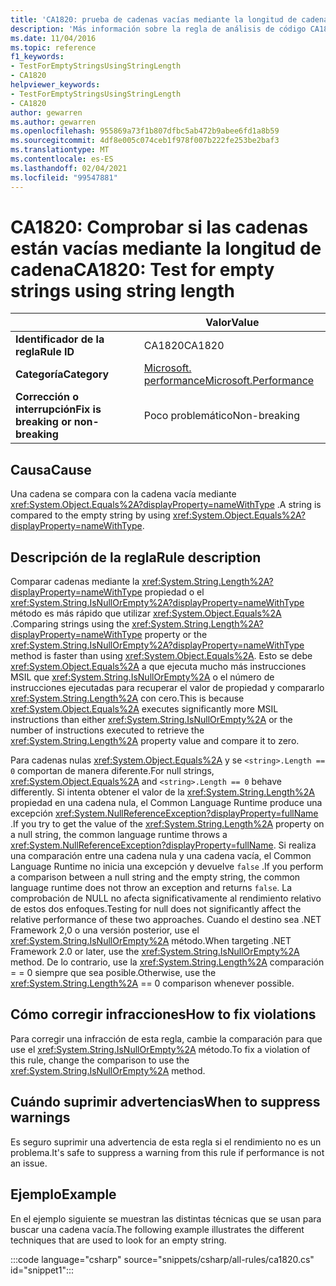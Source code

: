 ```yaml
---
title: 'CA1820: prueba de cadenas vacías mediante la longitud de cadena (análisis de código)'
description: 'Más información sobre la regla de análisis de código CA1820: prueba de cadenas vacías mediante la longitud de cadena'
ms.date: 11/04/2016
ms.topic: reference
f1_keywords:
- TestForEmptyStringsUsingStringLength
- CA1820
helpviewer_keywords:
- TestForEmptyStringsUsingStringLength
- CA1820
author: gewarren
ms.author: gewarren
ms.openlocfilehash: 955869a73f1b807dfbc5ab472b9abee6fd1a8b59
ms.sourcegitcommit: 4df8e005c074ceb1f978f007b222fe253be2baf3
ms.translationtype: MT
ms.contentlocale: es-ES
ms.lasthandoff: 02/04/2021
ms.locfileid: "99547881"
---
```

# <a name="ca1820-test-for-empty-strings-using-string-length"></a><span data-ttu-id="ec82b-103">CA1820: Comprobar si las cadenas están vacías mediante la longitud de cadena</span><span class="sxs-lookup"><span data-stu-id="ec82b-103">CA1820: Test for empty strings using string length</span></span>

| | <span data-ttu-id="ec82b-104">Valor</span><span class="sxs-lookup"><span data-stu-id="ec82b-104">Value</span></span> |
|-|-|
| <span data-ttu-id="ec82b-105">**Identificador de la regla**</span><span class="sxs-lookup"><span data-stu-id="ec82b-105">**Rule ID**</span></span> |<span data-ttu-id="ec82b-106">CA1820</span><span class="sxs-lookup"><span data-stu-id="ec82b-106">CA1820</span></span>|
| <span data-ttu-id="ec82b-107">**Categoría**</span><span class="sxs-lookup"><span data-stu-id="ec82b-107">**Category**</span></span> |[<span data-ttu-id="ec82b-108">Microsoft. performance</span><span class="sxs-lookup"><span data-stu-id="ec82b-108">Microsoft.Performance</span></span>](performance-warnings.md)|
| <span data-ttu-id="ec82b-109">**Corrección o interrupción**</span><span class="sxs-lookup"><span data-stu-id="ec82b-109">**Fix is breaking or non-breaking**</span></span> |<span data-ttu-id="ec82b-110">Poco problemático</span><span class="sxs-lookup"><span data-stu-id="ec82b-110">Non-breaking</span></span>|

## <a name="cause"></a><span data-ttu-id="ec82b-111">Causa</span><span class="sxs-lookup"><span data-stu-id="ec82b-111">Cause</span></span>

<span data-ttu-id="ec82b-112">Una cadena se compara con la cadena vacía mediante <xref:System.Object.Equals%2A?displayProperty=nameWithType> .</span><span class="sxs-lookup"><span data-stu-id="ec82b-112">A string is compared to the empty string by using <xref:System.Object.Equals%2A?displayProperty=nameWithType>.</span></span>

## <a name="rule-description"></a><span data-ttu-id="ec82b-113">Descripción de la regla</span><span class="sxs-lookup"><span data-stu-id="ec82b-113">Rule description</span></span>

<span data-ttu-id="ec82b-114">Comparar cadenas mediante la <xref:System.String.Length%2A?displayProperty=nameWithType> propiedad o el <xref:System.String.IsNullOrEmpty%2A?displayProperty=nameWithType> método es más rápido que utilizar <xref:System.Object.Equals%2A> .</span><span class="sxs-lookup"><span data-stu-id="ec82b-114">Comparing strings using the <xref:System.String.Length%2A?displayProperty=nameWithType> property or the <xref:System.String.IsNullOrEmpty%2A?displayProperty=nameWithType> method is faster than using <xref:System.Object.Equals%2A>.</span></span> <span data-ttu-id="ec82b-115">Esto se debe <xref:System.Object.Equals%2A> a que ejecuta mucho más instrucciones MSIL que <xref:System.String.IsNullOrEmpty%2A> o el número de instrucciones ejecutadas para recuperar el valor de propiedad y compararlo <xref:System.String.Length%2A> con cero.</span><span class="sxs-lookup"><span data-stu-id="ec82b-115">This is because <xref:System.Object.Equals%2A> executes significantly more MSIL instructions than either <xref:System.String.IsNullOrEmpty%2A> or the number of instructions executed to retrieve the <xref:System.String.Length%2A> property value and compare it to zero.</span></span>

<span data-ttu-id="ec82b-116">Para cadenas nulas <xref:System.Object.Equals%2A> y se `<string>.Length == 0` comportan de manera diferente.</span><span class="sxs-lookup"><span data-stu-id="ec82b-116">For null strings, <xref:System.Object.Equals%2A> and `<string>.Length == 0` behave differently.</span></span> <span data-ttu-id="ec82b-117">Si intenta obtener el valor de la <xref:System.String.Length%2A> propiedad en una cadena nula, el Common Language Runtime produce una excepción <xref:System.NullReferenceException?displayProperty=fullName> .</span><span class="sxs-lookup"><span data-stu-id="ec82b-117">If you try to get the value of the <xref:System.String.Length%2A> property on a null string, the common language runtime throws a <xref:System.NullReferenceException?displayProperty=fullName>.</span></span> <span data-ttu-id="ec82b-118">Si realiza una comparación entre una cadena nula y una cadena vacía, el Common Language Runtime no inicia una excepción y devuelve `false` .</span><span class="sxs-lookup"><span data-stu-id="ec82b-118">If you perform a comparison between a null string and the empty string, the common language runtime does not throw an exception and returns `false`.</span></span> <span data-ttu-id="ec82b-119">La comprobación de NULL no afecta significativamente al rendimiento relativo de estos dos enfoques.</span><span class="sxs-lookup"><span data-stu-id="ec82b-119">Testing for null does not significantly affect the relative performance of these two approaches.</span></span> <span data-ttu-id="ec82b-120">Cuando el destino sea .NET Framework 2,0 o una versión posterior, use el <xref:System.String.IsNullOrEmpty%2A> método.</span><span class="sxs-lookup"><span data-stu-id="ec82b-120">When targeting .NET Framework 2.0 or later, use the <xref:System.String.IsNullOrEmpty%2A> method.</span></span> <span data-ttu-id="ec82b-121">De lo contrario, use la <xref:System.String.Length%2A> comparación = = 0 siempre que sea posible.</span><span class="sxs-lookup"><span data-stu-id="ec82b-121">Otherwise, use the <xref:System.String.Length%2A> == 0 comparison whenever possible.</span></span>

## <a name="how-to-fix-violations"></a><span data-ttu-id="ec82b-122">Cómo corregir infracciones</span><span class="sxs-lookup"><span data-stu-id="ec82b-122">How to fix violations</span></span>

<span data-ttu-id="ec82b-123">Para corregir una infracción de esta regla, cambie la comparación para que use el <xref:System.String.IsNullOrEmpty%2A> método.</span><span class="sxs-lookup"><span data-stu-id="ec82b-123">To fix a violation of this rule, change the comparison to use the <xref:System.String.IsNullOrEmpty%2A> method.</span></span>

## <a name="when-to-suppress-warnings"></a><span data-ttu-id="ec82b-124">Cuándo suprimir advertencias</span><span class="sxs-lookup"><span data-stu-id="ec82b-124">When to suppress warnings</span></span>

<span data-ttu-id="ec82b-125">Es seguro suprimir una advertencia de esta regla si el rendimiento no es un problema.</span><span class="sxs-lookup"><span data-stu-id="ec82b-125">It's safe to suppress a warning from this rule if performance is not an issue.</span></span>

## <a name="example"></a><span data-ttu-id="ec82b-126">Ejemplo</span><span class="sxs-lookup"><span data-stu-id="ec82b-126">Example</span></span>

<span data-ttu-id="ec82b-127">En el ejemplo siguiente se muestran las distintas técnicas que se usan para buscar una cadena vacía.</span><span class="sxs-lookup"><span data-stu-id="ec82b-127">The following example illustrates the different techniques that are used to look for an empty string.</span></span>

:::code language="csharp" source="snippets/csharp/all-rules/ca1820.cs" id="snippet1":::
